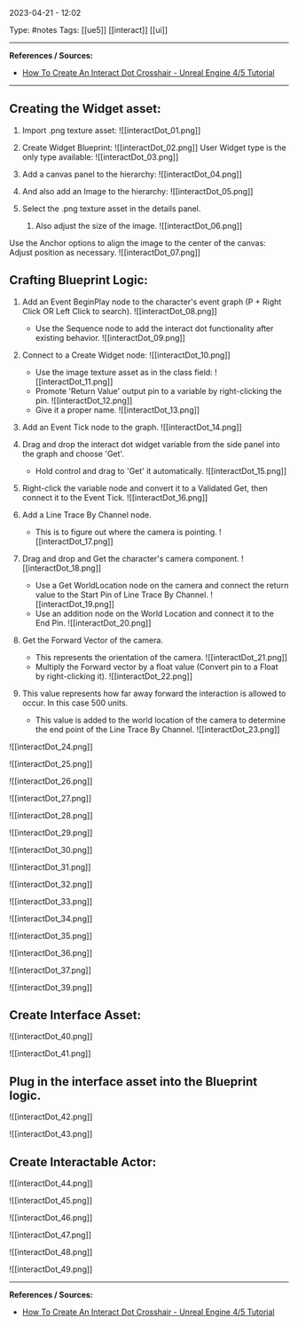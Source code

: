 2023-04-21 - 12:02

Type: #notes
Tags: [[ue5]] [[interact]] [[ui]]

---

**References / Sources:**
- [How To Create An Interact Dot Crosshair - Unreal Engine 4/5 Tutorial](https://youtu.be/353PF7IRiu8)
---

## Creating the Widget asset:
1. Import .png texture asset:
![[interactDot_01.png]]

2. Create Widget Blueprint:
![[interactDot_02.png]]
User Widget type is the only type available:
	![[interactDot_03.png]]

3. Add a canvas panel to the hierarchy:
![[interactDot_04.png]]

4. And also add an Image to the hierarchy: 
![[interactDot_05.png]]

5. Select the .png texture asset in the details panel.
	1. Also adjust the size of the image.
![[interactDot_06.png]]

Use the Anchor options to align the image to the center of the canvas:
		Adjust position as necessary.
	![[interactDot_07.png]]


## Crafting Blueprint Logic:

1. Add an Event BeginPlay node to the character's event graph (P + Right Click OR Left Click to search).
![[interactDot_08.png]]
	- Use the Sequence node to add the interact dot functionality after existing behavior.
	![[interactDot_09.png]]

2. Connect to a Create Widget node:
![[interactDot_10.png]]
	- Use the image texture asset as in the class field:
	![[interactDot_11.png]]
	- Promote 'Return Value' output pin to a variable by right-clicking the pin.
	![[interactDot_12.png]]
	- Give it a proper name.
	![[interactDot_13.png]]

3. Add an Event Tick node to the graph.
![[interactDot_14.png]]

4. Drag and drop the interact dot widget variable from the side panel into the graph and choose 'Get'. 
	- Hold control and drag to 'Get' it automatically.
![[interactDot_15.png]]

5. Right-click the variable node and convert it to a Validated Get, then connect it to the Event Tick.
![[interactDot_16.png]]

6. Add a Line Trace By Channel node.
	- This is to figure out where the camera is pointing. 
![[interactDot_17.png]]
7.  Drag and drop and Get the character's camera component.
![[interactDot_18.png]]
	- Use a Get WorldLocation node on the camera and connect the return value to the Start Pin of Line Trace By Channel. 
	![[interactDot_19.png]]
	- Use an addition node on the World Location and connect it to the End Pin.
	![[interactDot_20.png]]

8. Get the Forward Vector of the camera.
	- This represents the orientation of the camera. 
![[interactDot_21.png]]
	- Multiply the Forward vector by a float value (Convert pin to a Float by right-clicking it).
	![[interactDot_22.png]]

9.  This value represents how far away forward the interaction is allowed to occur. In this case 500 units. 
	-  This value is added to the world location of the camera to determine the end point of the Line Trace By Channel.
![[interactDot_23.png]]

![[interactDot_24.png]]

![[interactDot_25.png]]

![[interactDot_26.png]]

![[interactDot_27.png]]

![[interactDot_28.png]]

![[interactDot_29.png]]

![[interactDot_30.png]]

![[interactDot_31.png]]

![[interactDot_32.png]]

![[interactDot_33.png]]

![[interactDot_34.png]]

![[interactDot_35.png]]

![[interactDot_36.png]]

![[interactDot_37.png]]

![[interactDot_39.png]]


## Create Interface Asset:
![[interactDot_40.png]]

![[interactDot_41.png]]

## Plug in the interface asset into the Blueprint logic. 
![[interactDot_42.png]]

![[interactDot_43.png]]

## Create Interactable Actor:
![[interactDot_44.png]]

![[interactDot_45.png]]

![[interactDot_46.png]]

![[interactDot_47.png]]

![[interactDot_48.png]]

![[interactDot_49.png]]

---

**References / Sources:**
- [How To Create An Interact Dot Crosshair - Unreal Engine 4/5 Tutorial](https://youtu.be/353PF7IRiu8)